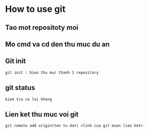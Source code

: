 # How to use git

## Tao mot repositoty moi

## Mo cmd va cd den thu muc du an

## Git init
```
git init : bien thu muc thanh 1 repository
```

## git status
```
kiem tra co loi khong
```
## Lien ket thu muc voi git
```
git remote add origin(ten tu dat) <link cua git muon lien ket>
```